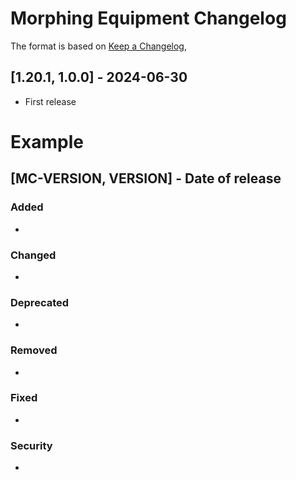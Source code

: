 # Morphing Equipment Changelog
The format is based on [Keep a Changelog](https://keepachangelog.com/en/1.0.0/),

## [1.20.1, 1.0.0] - 2024-06-30
- First release

# Example
## [MC-VERSION, VERSION] - Date of release
### Added
- 
### Changed
- 
### Deprecated
- 
### Removed
- 
### Fixed
- 
### Security
- 

